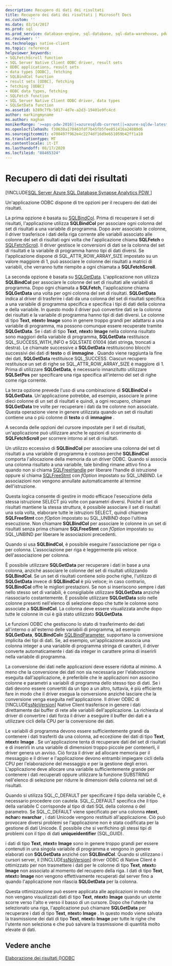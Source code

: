 ```yaml
---
description: Recupero di dati dei risultati
title: Recupero dei dati dei risultati | Microsoft Docs
ms.custom: ''
ms.date: 03/14/2017
ms.prod: sql
ms.prod_service: database-engine, sql-database, sql-data-warehouse, pdw
ms.reviewer: ''
ms.technology: native-client
ms.topic: reference
helpviewer_keywords:
- SQLFetchScroll function
- SQL Server Native Client ODBC driver, result sets
- ODBC applications, result sets
- data types [ODBC], fetching
- SQLBindCol function
- result sets [ODBC], fetching
- fetching [ODBC]
- ODBC data types, fetching
- SQLFetch function
- SQL Server Native Client ODBC driver, data types
- SQLGetData function
ms.assetid: b289c7fb-5017-4d7e-a2d3-19401e9fc4cd
author: markingmyname
ms.author: maghan
monikerRange: '>=aps-pdw-2016||=azuresqldb-current||=azure-sqldw-latest||>=sql-server-2016||=sqlallproducts-allversions||>=sql-server-linux-2017||=azuresqldb-mi-current'
ms.openlocfilehash: f30630a170463fdf7b45fb5fee851416a24889d6
ms.sourcegitcommit: e700497f962e4c2274df16d9e651059b42ff1a10
ms.translationtype: MT
ms.contentlocale: it-IT
ms.lasthandoff: 08/17/2020
ms.locfileid: "88465324"
---
```

# <a name="fetching-result-data"></a>Recupero di dati dei risultati
[!INCLUDE[SQL Server Azure SQL Database Synapse Analytics PDW ](../../includes/applies-to-version/sql-asdb-asdbmi-asa-pdw.md)]

  Un'applicazione ODBC dispone di tre opzioni per il recupero dei dati dei risultati.  
  
 La prima opzione è basata su [SQLBindCol](../../relational-databases/native-client-odbc-api/sqlbindcol.md). Prima di recuperare il set di risultati, l'applicazione utilizza **SQLBindCol** per associare ogni colonna del set di risultati a una variabile di programma. Dopo aver associato le colonne, il driver trasferisce i dati della riga corrente alle variabili associato alle colonne del set di risultati ogni volta che l'applicazione chiama **SQLFetch** o [SQLFetchScroll](../../relational-databases/native-client-odbc-api/sqlfetchscroll.md). Il driver gestisce le conversioni di dati se la colonna del set di risultati e la variabile di programma hanno tipi di dati diversi. Se l'applicazione dispone di SQL_ATTR_ROW_ARRAY_SIZE impostato su un valore maggiore di 1, può associare le colonne dei risultati a matrici di variabili, che verranno tutte riempite a ogni chiamata a **SQLFetchScroll**.  
  
 La seconda opzione è basata su [SQLGetData](../../relational-databases/native-client-odbc-api/sqlgetdata.md). L'applicazione non utilizza **SQLBindCol** per associare le colonne del set di risultati alle variabili di programma. Dopo ogni chiamata a **SQLFetch**, l'applicazione chiama **SQLGetData** una volta per ogni colonna del set di risultati. **SQLGetData** indica al driver di trasferire i dati da una colonna del set di risultati specifica a una variabile di programma specifica e specifica i tipi di dati della colonna e della variabile. In questo modo il driver può convertire dati se la colonna dei risultati e la variabile di programma hanno tipi di dati diversi. Le colonne di tipo **Text**, **ntext**e **Image** sono in genere troppo grandi per adattarsi a una variabile di programma, ma possono comunque essere recuperate tramite **SQLGetData**. Se i dati di tipo **Text**, **ntext**o **Image** nella colonna risultato sono maggiori della variabile di programma, **SQLGetData** restituisce SQL_SUCCESS_WITH_INFO e SQLSTATE 01004 (dati stringa, troncati a destra). Le chiamate successive a **SQLGetData** restituiscono blocchi successivi dei dati di **testo** o di **immagine** . Quando viene raggiunta la fine dei dati, **SQLGetData** restituisce SQL_SUCCESS. Ciascun recupero restituisce un set di righe se SQL_ATTR_ROW_ARRAY_SIZE è maggiore di 1. Prima di utilizzare **SQLGetData**, è necessario innanzitutto utilizzare **SQLSetPos** per specificare una riga specifica all'interno del set di righe come riga corrente.  
  
 La terza opzione prevede l'uso di una combinazione di **SQLBindCol** e **SQLGetData**. Un'applicazione potrebbe, ad esempio, associare le prime dieci colonne di un set di risultati e quindi, a ogni recupero, chiamare **SQLGetData** tre volte per recuperare i dati da tre colonne non associate. Questa operazione viene in genere utilizzata quando un set di risultati contiene una o più colonne di **testo** o di **immagine** .  
  
 A seconda delle opzioni del cursore impostate per il set di risultati, un'applicazione può utilizzare anche le opzioni di scorrimento di **SQLFetchScroll** per scorrere intorno al set di risultati.  
  
 Un utilizzo eccessivo di **SQLBindCol** per associare una colonna del set di risultati a una variabile di programma è costoso perché **SQLBindCol** comporta l'allocazione della memoria da un driver ODBC. Quando si associa una colonna risultato a una variabile, tale binding rimane attivo fino a quando non si chiama [SQLFreeHandle](../../relational-databases/native-client-odbc-api/sqlfreehandle.md) per liberare l'handle di istruzione oppure si chiama [SQLFreeStmt](../../relational-databases/native-client-odbc-api/sqlfreestmt.md) con *fOption* impostato su SQL_UNBIND. Le associazioni non vengono annullate automaticamente al termine dell'istruzione.  
  
 Questa logica consente di gestire in modo efficace l'esecuzione della stessa istruzione SELECT più volte con parametri diversi. Poiché il set di risultati mantiene la stessa struttura, è possibile associare il set di risultati una sola volta, elaborare tutte le istruzioni SELECT, quindi chiamare **SQLFreeStmt** con *fOption* impostato su SQL_UNBIND dopo l'ultima esecuzione. Non chiamare **SQLBindCol** per associare le colonne in un set di risultati senza prima chiamare **SQLFreeStmt** con *fOption* impostato su SQL_UNBIND per liberare le associazioni precedenti.  
  
 Quando si usa **SQLBindCol**, è possibile eseguire l'associazione per riga o per colonna. L'associazione per riga è leggermente più veloce dell'associazione per colonna.  
  
 È possibile utilizzare **SQLGetData** per recuperare i dati in base a una colonna, anziché associare le colonne del set di risultati utilizzando **SQLBindCol**. Se un set di risultati contiene solo poche righe, l'utilizzo di **SQLGetData** invece di **SQLBindCol** è più veloce; in caso contrario, **SQLBindCol** offre le migliori prestazioni. Se non si inseriscono sempre i dati nello stesso set di variabili, è consigliabile utilizzare **SQLGetData** anziché riassociarlo costantemente. È possibile utilizzare **SQLGetData** solo nelle colonne presenti nell'elenco di selezione dopo che tutte le colonne sono associate a **SQLBindCol**. La colonna deve essere visualizzata anche dopo tutte le colonne in cui è già stato utilizzato **SQLGetData**.  
  
 Le funzioni ODBC che gestiscono lo stato di trasferimento dei dati all'interno o all'esterno delle variabili di programma, ad esempio **SQLGetData**, **SQLBindCol**e [SQLBindParameter](../../relational-databases/native-client-odbc-api/sqlbindparameter.md), supportano la conversione implicita dei tipi di dati. Se, ad esempio, un'applicazione associa una colonna integer a una variabile di programma stringa di caratteri, il driver converte automaticamente i dati da integer in carattere prima di inserirli nella variabile di programma.  
  
 La conversione dei dati nelle applicazioni deve essere ridotta al minimo. A meno che la conversione dei dati non sia necessaria per l'elaborazione eseguita dall'applicazione, è preferibile che le applicazioni non associno colonne e parametri a variabili di programma dello stesso tipo di dati. Se i dati devono essere convertiti da un tipo a un altro, tuttavia, è più efficiente fare in modo che il driver esegua la conversione anziché lasciare che la conversione venga eseguita nell'applicazione. Il driver ODBC di [!INCLUDE[ssNoVersion](../../includes/ssnoversion-md.md)] Native Client trasferisce in genere i dati direttamente dai buffer di rete alle variabili dell'applicazione. La richiesta al driver di convertire i dati forza il driver a eseguire il buffer dei dati e a utilizzare cicli della CPU per la conversione dei dati.  
  
 Le variabili di programma devono essere sufficientemente grandi da contenere i dati trasferiti da una colonna, ad eccezione dei dati di tipo **Text**, **ntext**e **Image** . Se un'applicazione tenta di recuperare dati del set di risultati e di inserirli in una variabile di dimensioni troppo piccole per contenerli, il driver genera un avviso. Ciò forza il driver ad allocare memoria per il messaggio e il driver e l'applicazione devono entrambi impiegare cicli della CPU per l'elaborazione del messaggio e per la gestione degli errori. L'applicazione deve allocare una variabile sufficientemente grande per contenere i dati recuperati oppure utilizzare la funzione SUBSTRING nell'elenco di selezione per ridurre le dimensioni della colonna nel set di risultati.  
  
 Quando si utilizza SQL_C_DEFAULT per specificare il tipo della variabile C, è necessario procedere con cautela. SQL_C_DEFAULT specifica che il tipo della variabile C corrisponde al tipo di dati SQL della colonna o del parametro. Se SQL_C_DEFAULT viene specificato per una colonna **ntext**, **nchar**o **nvarchar** , i dati Unicode vengono restituiti all'applicazione. Ciò può provocare diversi problemi se l'applicazione non è stata codificata per la gestione di dati Unicode. È possibile che si verifichino gli stessi tipi di problemi con il tipo di dati **uniqueidentifier** (SQL_GUID).  
  
 i dati di tipo **Text**, **ntext**e **Image** sono in genere troppo grandi per essere contenuti in una singola variabile di programma e vengono in genere elaborati con **SQLGetData** anziché con **SQLBindCol**. Quando si utilizzano i cursori server, il [!INCLUDE[ssNoVersion](../../includes/ssnoversion-md.md)] driver ODBC di Native Client è ottimizzato per non trasmettere i dati per le colonne di tipo **Text**, **ntext**o **Image** non associato al momento del recupero della riga. I dati di tipo **Text**, **ntext**o **Image** non vengono effettivamente recuperati dal server fino a quando l'applicazione non rilascia **SQLGetData** per la colonna.  
  
 Questa ottimizzazione può essere applicata alle applicazioni in modo che non vengano visualizzati dati di tipo **Text**, **ntext**o **Image** quando un utente scorre verso l'alto e verso il basso di un cursore. Dopo che l'utente ha selezionato una riga, l'applicazione può chiamare **SQLGetData** per recuperare i dati di tipo **Text**, **ntext**o **Image** . In questo modo viene salvata la trasmissione dei dati di tipo **Text**, **ntext**o **Image** per tutte le righe che l'utente non seleziona e che può salvare la trasmissione di quantità molto elevate di dati.  
  
## <a name="see-also"></a>Vedere anche  
 [Elaborazione dei risultati &#40;&#41;ODBC ](../../relational-databases/native-client-odbc-results/processing-results-odbc.md)  
  
  
